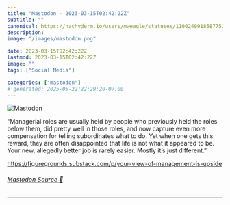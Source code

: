 ```yaml
---
title: "Mastodon - 2023-03-15T02:42:22Z"
subtitle: ""
canonical: https://hachyderm.io/users/mweagle/statuses/110024991858775286
description:
image: "/images/mastodon.png"

date: 2023-03-15T02:42:22Z
lastmod: 2023-03-15T02:42:22Z
image: ""
tags: ["Social Media"]

categories: ["mastodon"]
# generated: 2025-05-22T22:29:20-07:00
---
```

![Mastodon](/images/mastodon.png)

<p>“Managerial roles are usually held by people who previously held the roles below them, did pretty well in those roles, and now capture even more compensation for telling subordinates what to do. Yet when one gets this reward, they are often disappointed that life is not what it appeared to be. Your new, allegedly better job is rarely easier. Mostly it’s just different.”</p><p><a href="https://figuregrounds.substack.com/p/your-view-of-management-is-upside" target="_blank" rel="nofollow noopener noreferrer" translate="no"><span class="invisible">https://</span><span class="ellipsis">figuregrounds.substack.com/p/y</span><span class="invisible">our-view-of-management-is-upside</span></a></p>


###### [Mastodon Source 🐘](https://hachyderm.io/@mweagle/110024991858775286)

___
